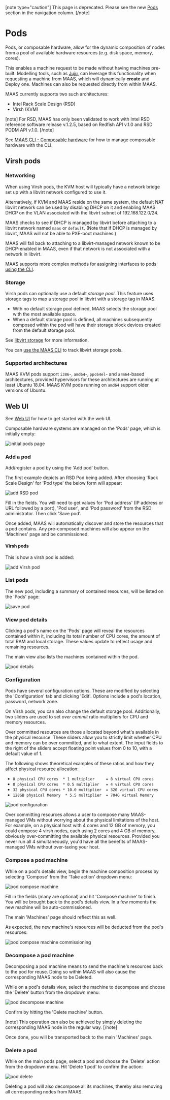 [note type="caution"] This page is deprecated. Please see the new [Pods](manage-pods-intro.md) section in the navigation column. [/note]

# Pods

Pods, or composable hardware, allow for the dynamic composition of nodes from a pool of available hardware resources (e.g. disk space, memory, cores).

This enables a machine request to be made without having machines pre-built. Modelling tools, such as [Juju](https://jujucharms.com/docs/stable/about-juju), can leverage this functionality when requesting a machine from MAAS, which will dynamically **create** and Deploy one. Machines can also be requested directly from within MAAS.

MAAS currently supports two such architectures:

-   Intel Rack Scale Design (RSD)
-   Virsh (KVM)

[note] For RSD, MAAS has only been validated to work with Intel RSD reference software release v.1.2.5, based on Redfish API v.1.0 and RSD PODM API v.1.0. [/note]

See [MAAS CLI - Composable hardware](manage-cli-comp-hw.md) for how to manage composable hardware with the CLI.

## Virsh pods

### Networking

When using Virsh pods, the KVM host will typically have a network bridge set up with a libvirt network configured to use it.

Alternatively, if KVM and MAAS reside on the same system, the default NAT libvirt network can be used by disabling DHCP on it and enabling MAAS DHCP on the VLAN associated with the libvirt subnet of 192.168.122.0/24.

MAAS checks to see if DHCP is managed by libvirt before attaching to a libvirt network named `maas` or `default`. (Note that if DHCP is managed by libvirt, MAAS will not be able to PXE-boot machines.)

MAAS will fall back to attaching to a libvirt-managed network known to be DHCP-enabled in MAAS, even if that network is not associated with a network in libvirt.

MAAS supports more complex methods for assigning interfaces to pods [using the CLI](manage-cli-comp-hw.md#interface-constraints).

### Storage

Virsh pods can optionally use a default *storage pool*. This feature uses storage tags to map a storage pool in libvirt with a storage tag in MAAS.

-   With no default storage pool defined, MAAS selects the storage pool with the most available space.
-   When a default storage pool is defined, all machines subsequently composed within the pod will have their storage block devices created from the default storage pool.

See [libvirt storage](https://libvirt.org/storage.html) for more information.

You can [use the MAAS CLI](manage-cli-comp-hw.md#track-libvirt-storage-pools) to track libvirt storage pools.

### Supported architectures

MAAS KVM pods support `i386`-, `amd64`-, `ppc64el`- and `arm64`-based architectures, provided hypervisors for these architectures are running at least Ubuntu 18.04. MAAS KVM pods running on `amd64` support older versions of Ubuntu.

## Web UI

See [Web UI](installconfig-webui.md) for how to get started with the web UI.

Composable hardware systems are managed on the 'Pods' page, which is initially empty:

![initial pods page](../media/nodes-comp-hw__2.4_pod-initial-page.png)

### Add a pod

Add/register a pod by using the 'Add pod' button.

The first example depicts an RSD Pod being added. After choosing 'Rack Scale Design' for 'Pod type' the below form will appear:

![add RSD pod](../media/nodes-comp-hw__2.4_pod-add-rsd.png)

Fill in the fields. You will need to get values for 'Pod address' (IP address or URL followed by a port), 'Pod user', and 'Pod password' from the RSD administrator. Then click 'Save pod'.

Once added, MAAS will automatically discover and store the resources that a pod contains. Any pre-composed machines will also appear on the 'Machines' page and be commissioned. 

#### Virsh pods

This is how a virsh pod is added:

![add Virsh pod](../media/nodes-comp-hw__2.4_pod-add-virsh.png)

### List pods

The new pod, including a summary of contained resources, will be listed on the 'Pods' page:

![save pod](../media/nodes-comp-hw__2.4_pod-list.png)

### View pod details

Clicking a pod's name on the 'Pods' page will reveal the resources contained within it, including its total number of CPU cores, the amount of total RAM and local storage. These values update to reflect usage and remaining resources.

The main view also lists the machines contained within the pod.

![pod details](../media/nodes-comp-hw__2.4_pod-details.png)

### Configuration

Pods have several configuration options. These are modified by selecting the 'Configuration' tab and clicking 'Edit'. Options include a pod's location, password, network zone.

On Virsh pods, you can also change the default storage pool. Additionally, two sliders are used to set *over commit* ratio multipliers for CPU and memory resources.

Over committed resources are those allocated beyond what's available in the physical resource. These sliders allow you to strictly limit whether CPU and memory can be over committed, and to what extent. The input fields to the right of the sliders accept floating point values from 0 to 10, with a default value of 1.

The following shows theoretical examples of these ratios and how they affect physical resource allocation:

-   `8 physical CPU cores  * 1 multiplier     = 8 virtual CPU cores`
-   `8 physical CPU cores  * 0.5 multiplier   = 4 virtual CPU cores`
-   `32 physical CPU cores * 10.0 multiplier  = 320 virtual CPU cores`
-   `128GB physical Memory  * 5.5 multiplier  = 704G virtual Memory`

![pod configuration](../media/nodes-comp-hw__2.4_pod-compose-config.png)

Over committing resources allows a user to compose many MAAS-managed VMs without worrying about the physical limitations of the host. For example, on a physical host with 4 cores and 12 GB of memory, you could compose 4 virsh nodes, each using 2 cores and 4 GB of memory, obviously over-committing the available physical resources. Provided you never run all 4 simultaneously, you'd have all the benefits of MAAS-managed VMs without over-taxing your host.

### Compose a pod machine

While on a pod's details view, begin the machine composition process by selecting 'Compose' from the 'Take action' dropdown menu:

![pod compose machine](../media/nodes-comp-hw__2.4_pod-compose-machine.png)

Fill in the fields (many are optional) and hit 'Compose machine' to finish. You will be brought back to the pod's details view. In a few moments the new machine will be auto-commissioned.

The main 'Machines' page should reflect this as well.

As expected, the new machine's resources will be deducted from the pod's resources:

![pod compose machine commissioning](../media/nodes-comp-hw__2.4_pod-compose-machine-commissioning.png)

### Decompose a pod machine

Decomposing a pod machine means to send the machine's resources back to the pod for reuse. Doing so within MAAS will also cause the corresponding MAAS node to be Deleted.

While on a pod's details view, select the machine to decompose and choose the 'Delete' button from the dropdown menu:

![pod decompose machine](../media/nodes-comp-hw__2.4_pod-decompose-machine.png)

Confirm by hitting the 'Delete machine' button.

[note] This operation can also be achieved by simply deleting the corresponding MAAS node in the regular way. [/note]

Once done, you will be transported back to the main 'Machines' page.

### Delete a pod

While on the main pods page, select a pod and choose the 'Delete' action from the dropdown menu. Hit 'Delete 1 pod' to confirm the action:

![pod delete](../media/nodes-comp-hw__2.4_pod-delete.png)

Deleting a pod will also decompose all its machines, thereby also removing all corresponding nodes from MAAS.

<!-- LINKS -->

